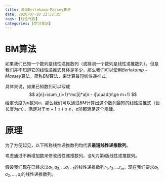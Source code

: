 ```yaml
---
title: 浅谈Berlekamp-Massey算法
date: 2020-07-18 22:32:35
tags: [线性代数]
categories: [学习笔记]
---
```


# BM算法

如果我们已知一个数列是线性递推数列（或猜测一个数列是线性递推数列），但是我们并不知道它的线性递推式具体是多少，那么我们可以使用$Berlekamp-Massey$算法，简称$BM$算法，来计算最短线性递推式。

具体来说，如果已知数列可以写成
$$
a[n]=\sum_{i=1}^mc[i]*a[n - i]\quad(n\ge m+1)
$$
给定长度为$n$数列$a$，那么我们可以通过$BM$计算出这个数列最短的线性递推式（设长度为$m$），满足对于$m+1\le i\le n$，$a[i]$都满足这个规律。

<!--more-->

# 原理

为了方便起见，以下所称线性递推数列均代表**最短线性递推数列**。

考虑通过不断增加数来修改线性递推数列，设$R_i$为第$i$版线性递推数列。

假设我们现在已经求出$a_1,a_2,...a_{i-1}$的线性递推数列$r_1,r_2,...r_m$，现在我们要求$a_1,a_2,...,a_i$的线性递推数列。